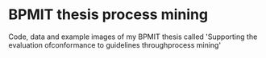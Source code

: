 # BPMIT thesis process mining
Code, data and example images of my BPMIT thesis called 'Supporting the evaluation ofconformance to guidelines throughprocess mining'
